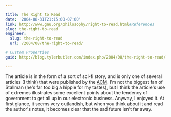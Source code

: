 ```yaml
---

title: The Right to Read
date: '2004-08-31T21:15:00-07:00'
link: http://www.gnu.org/philosophy/right-to-read.html#References
slug: the-right-to-read
engineer:
  slug: the-right-to-read
  url: /2004/08/the-right-to-read/

# Custom Properties
guid: http://blog.tylerbutler.com/index.php/2004/08/the-right-to-read/

---
```


The article is in the form of a sort of sci-fi story, and is only one of
several articles (I think) that were published by the [ACM][1]. I'm not the
biggest fan of Stallman (he's far too big a hippie for my tastes), but I think
the article's use of extremes illustrates some excellent points about the
tendency of government to get all up in our electronic business. Anyway, I
enjoyed it. At first glance, it seems very outlandish, but when you think
about it and read the author's notes, it becomes clear that the sad future
isn't far away.

   [1]: http://www.acm.org
